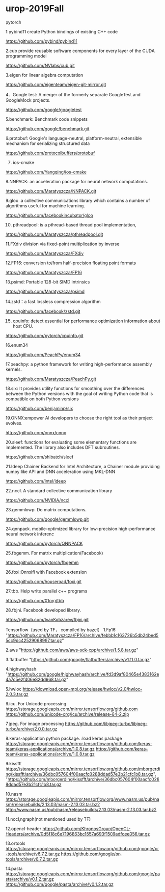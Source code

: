 # urop-2019Fall
pytorch

1.pybind11 create Python bindings of existing C++ code

https://github.com/pybind/pybind11

2.cub  provide reusable software components for every layer of the CUDA programming model

https://github.com/NVlabs/cub.git

3.eigen  for linear algebra computation

https://github.com/eigenteam/eigen-git-mirror.git

4．Google test: A merger of the formerly separate GoogleTest and GoogleMock projects.

https://github.com/google/googletest

5.benchmark: Benchmark code snippets 

https://github.com/google/benchmark.git

6.protobuf:  Google's language-neutral, platform-neutral, extensible mechanism for serializing structured data

https://github.com/protocolbuffers/protobuf

7. ios-cmake

https://github.com/Yangqing/ios-cmake

8.NNPACK: an acceleration package for neural network computations.

https://github.com/Maratyszcza/NNPACK.git

9.gloo: a collective communications library which contains a number of algorithms useful for machine learning.

https://github.com/facebookincubator/gloo

10. pthreadpool: is a pthread-based thread pool implementation,

https://github.com/Maratyszcza/pthreadpool.git

11.FXdiv division via fixed-point multiplication by inverse

https://github.com/Maratyszcza/FXdiv

12.FP16: conversion to/from half-precision floating point formats

https://github.com/Maratyszcza/FP16

13.psimd: Portable 128-bit SIMD intrinsics

https://github.com/Maratyszcza/psimd

14.zstd：a fast lossless compression algorithm

https://github.com/facebook/zstd.git

15. cpuinfo:  detect essential for performance optimization information about host CPU.

https://github.com/pytorch/cpuinfo.git


16.enum34

https://github.com/PeachPy/enum34

17.peachpy: a python framework for writing high-performance assembly kernels.

https://github.com/Maratyszcza/PeachPy.git

18.six: It provides utility functions for smoothing over the differences between the Python versions with the goal of writing Python code that is compatible on both Python versions 

https://github.com/benjaminp/six

19.ONNX:empower AI developers to choose the right tool as their project evolves.

https://github.com/onnx/onnx

20.sleef:  functions for evaluating some elementary functions are implemented. The library also includes DFT subroutines.

https://github.com/shibatch/sleef

21.Ideep Chainer Backend for Intel Architecture, a Chainer module providing numpy like API and DNN acceleration using MKL-DNN

https://github.com/intel/ideep

22.nccl. A standard collective communication library

https://github.com/NVIDIA/nccl

23.gemmlowp. Do matrix computations.

https://github.com/google/gemmlowp.git

24.qnnpack. mobile-optimized library for low-precision high-performance neural network inferenc

https://github.com/pytorch/QNNPACK

25.fbgemm. For matrix multiplication(Facebook)

https://github.com/pytorch/fbgemm

26.foxi:Onnxifi with Facebook extension

https://github.com/houseroad/foxi.git

27.tbb. Help write parallel c++ programs

https://github.com/01org/tbb

28.fbjni. Facebook developed library.

https://github.com/IvanKobzarev/fbjni.git



Tensorflow（used by TF， compiled by bazel）
1.Fp16
"https://github.com/Maratyszcza/FP16/archive/febbb1c163726b5db24bed55cc9dc42529068997.tar.gz"

2.aws
"https://github.com/aws/aws-sdk-cpp/archive/1.5.8.tar.gz"

3.flatbuffer
"https://github.com/google/flatbuffers/archive/v1.11.0.tar.gz"

4.highwayhash
"https://github.com/google/highwayhash/archive/fd3d9af80465e4383162e4a7c5e2f406e82dd968.tar.gz"

5.hwloc
https://download.open-mpi.org/release/hwloc/v2.0/hwloc-2.0.3.tar.gz

6.icu. For Unicode processing
https://storage.googleapis.com/mirror.tensorflow.org/github.com
https://github.com/unicode-org/icu/archive/release-64-2.zip

7.jpeg. For image processing
https://github.com/libjpeg-turbo/libjpeg-turbo/archive/2.0.0.tar.gz

8.keras-application python package. :load keras package
https://storage.googleapis.com/mirror.tensorflow.org/github.com/keras-team/keras-applications/archive/1.0.8.tar.gz
https://github.com/keras-team/keras-applications/archive/1.0.8.tar.gz

9.kissfft
https://storage.googleapis.com/mirror.tensorflow.org/github.com/mborgerding/kissfft/archive/36dbc057604f00aacfc0288ddad57e3b21cfc1b8.tar.gz",
"https://github.com/mborgerding/kissfft/archive/36dbc057604f00aacfc0288ddad57e3b21cfc1b8.tar.gz

10.nasm
https://storage.googleapis.com/mirror.tensorflow.org/www.nasm.us/pub/nasm/releasebuilds/2.13.03/nasm-2.13.03.tar.bz2
http://www.nasm.us/pub/nasm/releasebuilds/2.13.03/nasm-2.13.03.tar.bz2

11.nccl,ngraph(not mentioned used by TF)

12.opencl-header
https://github.com/KhronosGroup/OpenCL-Headers/archive/0d5f18c6e7196863bc1557a693f1509adfcee056.tar.gz

13.ortools
https://storage.googleapis.com/mirror.tensorflow.org/github.com/google/or-tools/archive/v6.7.2.tar.gz
https://github.com/google/or-tools/archive/v6.7.2.tar.gz

14.pasta
https://storage.googleapis.com/mirror.tensorflow.org/github.com/google/pasta/archive/v0.1.2.tar.gz
https://github.com/google/pasta/archive/v0.1.2.tar.gz


